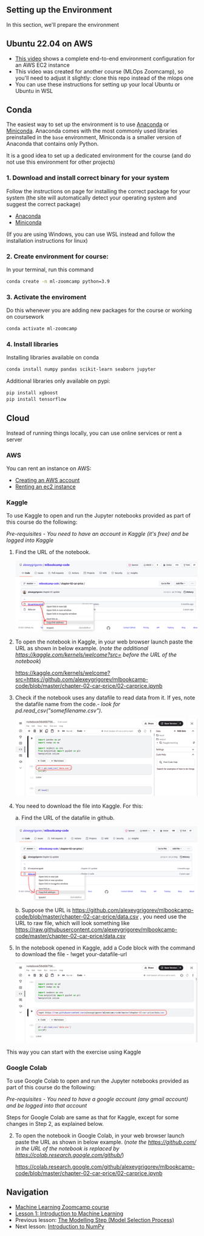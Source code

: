 ##  Setting up the Environment

In this section, we'll prepare the environment


## Ubuntu 22.04 on AWS

* [This video](https://www.youtube.com/watch?v=IXSiYkP23zo) shows a complete end-to-end environment configuration for an AWS EC2 instance
* This video was created for another course (MLOps Zoomcamp), so you'll need to adjust it slightly: clone this repo instead of the mlops one
* You can use these instructions for setting up your local Ubuntu or Ubuntu in WSL


## Conda

The easiest way to set up the environment is to use [Anaconda](https://www.anaconda.com/products/individual) or [Miniconda](https://docs.conda.io/en/latest/miniconda.html). Anaconda comes with the most commonly used libraries preinstalled in the `base` environment, Miniconda is a smaller version of Anaconda that contains only Python. 

It is a good idea to set up a dedicated environment for the course (and do not use this environment for other projects)

### 1. Download and install correct binary for your system

Follow the instructions on page for installing the correct package for your system (the site will automatically detect your operating system and suggest the correct package)

* [Anaconda](https://www.anaconda.com/products/individual)
* [Miniconda](https://docs.conda.io/en/latest/miniconda.html#latest-miniconda-installer-links)

(If you are using Windows, you can use WSL instead and follow the installation instructions for linux)


### 2. Create environment for course:

In your terminal, run this command

```bash
conda create -n ml-zoomcamp python=3.9
```

### 3. Activate the enviroment

Do this whenever you are adding new packages for the course or working on coursework

```bash
conda activate ml-zoomcamp
```

### 4. Install libraries

Installing libraries available on conda

```bash
conda install numpy pandas scikit-learn seaborn jupyter
```

Additional libraries only available on pypi:

```bash
pip install xgboost 
pip install tensorflow
```

## Cloud

Instead of running things locally, you can use online services or rent a server 

### AWS 

You can rent an instance on AWS:

* [Creating an AWS account](https://mlbookcamp.com/article/aws)
* [Renting an ec2 instance](https://mlbookcamp.com/article/aws-ec2)

### Kaggle

To use Kaggle to open and run the Jupyter notebooks provided as part of this course do the following:

*Pre-requisites - You need to have an account in Kaggle (it's free) and be logged into Kaggle*

1. Find the URL of the notebook. 
   
   ![See this example](images/sample-jupyter-notebook.png)
   
2. To open the notebook in Kaggle, in your web browser launch paste the URL as shown in below example. (*note the additional https://kaggle.com/kernels/welcome?src= before the URL of the notebook*)

   https://kaggle.com/kernels/welcome?src=https://github.com/alexeygrigorev/mlbookcamp-code/blob/master/chapter-02-car-price/02-carprice.ipynb
  
3. Check if the notebook uses any datafile to read data from it. If yes, note the datafile name from the code.- *look for pd.read_csv("somefilename.csv")*. 
   
   ![See this example](images/sample-code.png)
   
4. You need to download the file into Kaggle. For this:

   a. Find the URL of the datafile in github. 
   
   ![See this example](images/sample-data-file.png)
   
   b. Suppose the URL is https://github.com/alexeygrigorev/mlbookcamp-code/blob/master/chapter-02-car-price/data.csv , you need use the URL to raw file, which will look something like https://raw.githubusercontent.com/alexeygrigorev/mlbookcamp-code/master/chapter-02-car-price/data.csv
   
5. In the notebook opened in Kaggle, add a Code block with the command to download the file - !wget your-datafile-url 

   ![See this example](images/add-code-for-datafile-download.png)
   
This way you can start with the exercise using Kaggle


### Google Colab

To use Google Colab to open and run the Jupyter notebooks provided as part of this course do the following:

*Pre-requisites - You need to have a google account (any gmail account) and be logged into that account*

Steps for Google Colab are same as that for Kaggle, except for some changes in Step 2, as explained below.

2. To open the notebook in Google Colab, in your web browser launch paste the URL as shown in below example. (*note the https://github.com/ in the URL of the notebook is replaced by https://colab.research.google.com/github/*)

   https://colab.research.google.com/github/alexeygrigorev/mlbookcamp-code/blob/master/chapter-02-car-price/02-carprice.ipynb



## Navigation

* [Machine Learning Zoomcamp course](../)
* [Lesson 1: Introduction to Machine Learning](./)
* Previous lesson: [The Modelling Step (Model Selection Process)](05-model-selection.md)
* Next lesson: [Introduction to NumPy](07-numpy.md)
